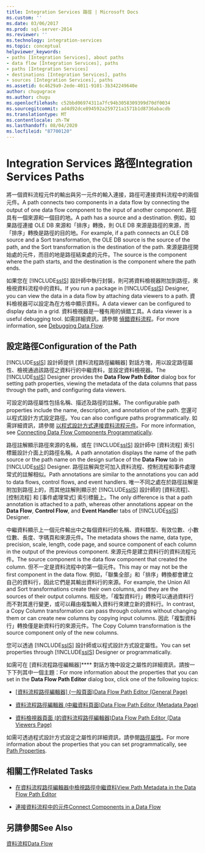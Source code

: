 ```yaml
---
title: Integration Services 路徑 | Microsoft Docs
ms.custom: ''
ms.date: 03/06/2017
ms.prod: sql-server-2014
ms.reviewer: ''
ms.technology: integration-services
ms.topic: conceptual
helpviewer_keywords:
- paths [Integration Services], about paths
- data flow [Integration Services], paths
- paths [Integration Services]
- destinations [Integration Services], paths
- sources [Integration Services], paths
ms.assetid: 6c4629a9-2ede-4011-9101-3b342249640e
author: chugugrace
ms.author: chugu
ms.openlocfilehash: c52bbd06974311a7fc94b3058309399d70df0034
ms.sourcegitcommit: ad4d92dce894592a259721a1571b1d8736abacdb
ms.translationtype: MT
ms.contentlocale: zh-TW
ms.lasthandoff: 08/04/2020
ms.locfileid: "87700120"
---
```

# <a name="integration-services-paths"></a><span data-ttu-id="db689-102">Integration Services 路徑</span><span class="sxs-lookup"><span data-stu-id="db689-102">Integration Services Paths</span></span>
  <span data-ttu-id="db689-103">將一個資料流程元件的輸出與另一元件的輸入連接，路徑可連接資料流程中的兩個元件。</span><span class="sxs-lookup"><span data-stu-id="db689-103">A path connects two components in a data flow by connecting the output of one data flow component to the input of another component.</span></span> <span data-ttu-id="db689-104">路徑具有一個來源和一個目的地。</span><span class="sxs-lookup"><span data-stu-id="db689-104">A path has a source and a destination.</span></span> <span data-ttu-id="db689-105">例如，如果路徑連接 OLE DB 來源和「排序」轉換，則 OLE DB 來源是路徑的來源，而「排序」轉換是路徑的目的地。</span><span class="sxs-lookup"><span data-stu-id="db689-105">For example, if a path connects an OLE DB source and a Sort transformation, the OLE DB source is the source of the path, and the Sort transformation is the destination of the path.</span></span> <span data-ttu-id="db689-106">來源是路徑開始處的元件，而目的地是路徑結束處的元件。</span><span class="sxs-lookup"><span data-stu-id="db689-106">The source is the component where the path starts, and the destination is the component where the path ends.</span></span>  
  
 <span data-ttu-id="db689-107">如果您在 [!INCLUDE[ssIS](../../includes/ssis-md.md)] 設計師中執行封裝，則可將資料檢視器附加到路徑，來檢視資料流程中的資料。</span><span class="sxs-lookup"><span data-stu-id="db689-107">If you run a package in [!INCLUDE[ssIS](../../includes/ssis-md.md)] Designer, you can view the data in a data flow by attaching data viewers to a path.</span></span> <span data-ttu-id="db689-108">資料檢視器可以設定為在方格中顯示資料。</span><span class="sxs-lookup"><span data-stu-id="db689-108">A data viewer can be configured to display data in a grid.</span></span> <span data-ttu-id="db689-109">資料檢視器是一種有用的偵錯工具。</span><span class="sxs-lookup"><span data-stu-id="db689-109">A data viewer is a useful debugging tool.</span></span> <span data-ttu-id="db689-110">如需詳細資訊，請參閱 [偵錯資料流程](../troubleshooting/debugging-data-flow.md)。</span><span class="sxs-lookup"><span data-stu-id="db689-110">For more information, see [Debugging Data Flow](../troubleshooting/debugging-data-flow.md).</span></span>  
  
## <a name="configuration-of-the-path"></a><span data-ttu-id="db689-111">設定路徑</span><span class="sxs-lookup"><span data-stu-id="db689-111">Configuration of the Path</span></span>  
 <span data-ttu-id="db689-112">[!INCLUDE[ssIS](../../includes/ssis-md.md)] 設計師提供 [資料流程路徑編輯器]  對話方塊，用以設定路徑屬性、檢視通過該路徑之資料行的中繼資料，並設定資料檢視器。</span><span class="sxs-lookup"><span data-stu-id="db689-112">The [!INCLUDE[ssIS](../../includes/ssis-md.md)] Designer provides the **Data Flow Path Editor** dialog box for setting path properties, viewing the metadata of the data columns that pass through the path, and configuring data viewers.</span></span>  
  
 <span data-ttu-id="db689-113">可設定的路徑屬性包括名稱、描述及路徑的註解。</span><span class="sxs-lookup"><span data-stu-id="db689-113">The configurable path properties include the name, description, and annotation of the path.</span></span> <span data-ttu-id="db689-114">您還可以程式設計方式設定路徑。</span><span class="sxs-lookup"><span data-stu-id="db689-114">You can also configure paths programmatically.</span></span> <span data-ttu-id="db689-115">如需詳細資訊，請參閱 [以程式設計方式連接資料流程元件](../building-packages-programmatically/connecting-data-flow-components-programmatically.md)。</span><span class="sxs-lookup"><span data-stu-id="db689-115">For more information, see [Connecting Data Flow Components Programmatically](../building-packages-programmatically/connecting-data-flow-components-programmatically.md).</span></span>  
  
 <span data-ttu-id="db689-116">路徑註解顯示路徑來源的名稱，或在 [!INCLUDE[ssIS](../../includes/ssis-md.md)] 設計師中 [資料流程] 索引標籤設計介面上的路徑名稱。</span><span class="sxs-lookup"><span data-stu-id="db689-116">A path annotation displays the name of the path source or the path name on the design surface of the **Data Flow** tab in [!INCLUDE[ssIS](../../includes/ssis-md.md)] Designer.</span></span> <span data-ttu-id="db689-117">路徑註解與您可加入資料流程、控制流程和事件處理常式的註解相似。</span><span class="sxs-lookup"><span data-stu-id="db689-117">Path annotations are similar to the annotations you can add to data flows, control flows, and event handlers.</span></span> <span data-ttu-id="db689-118">唯一不同之處在於路徑註解是附加到路徑上的，而其他註解則顯示於 [!INCLUDE[ssIS](../../includes/ssis-md.md)] 設計師的 [資料流程]、[控制流程] 和 [事件處理常式] 索引標籤上。</span><span class="sxs-lookup"><span data-stu-id="db689-118">The only difference is that a path annotation is attached to a path, whereas other annotations appear on the **Data Flow**, **Control Flow**, and **Event Handle**r tabs of [!INCLUDE[ssIS](../../includes/ssis-md.md)] Designer.</span></span>  
  
 <span data-ttu-id="db689-119">中繼資料顯示上一個元件輸出中之每個資料行的名稱、資料類型、有效位數、小數位數、長度、字碼頁和來源元件。</span><span class="sxs-lookup"><span data-stu-id="db689-119">The metadata shows the name, data type, precision, scale, length, code page, and source component of each column in the output of the previous component.</span></span> <span data-ttu-id="db689-120">來源元件是建立資料行的資料流程元件。</span><span class="sxs-lookup"><span data-stu-id="db689-120">The source component is the data flow component that created the column.</span></span> <span data-ttu-id="db689-121">但不一定是資料流程中的第一個元件。</span><span class="sxs-lookup"><span data-stu-id="db689-121">This may or may not be the first component in the data flow.</span></span> <span data-ttu-id="db689-122">例如，「聯集全部」和「排序」轉換都會建立自己的資料行，因此它們是其輸出資料行的來源。</span><span class="sxs-lookup"><span data-stu-id="db689-122">For example, the Union All and Sort transformations create their own columns, and they are the sources of their output columns.</span></span> <span data-ttu-id="db689-123">相反地，「複製資料行」轉換可以通過資料行而不對其進行變更，或可以藉由複製輸入資料行來建立新的資料行。</span><span class="sxs-lookup"><span data-stu-id="db689-123">In contrast, a Copy Column transformation can pass through columns without changing them or can create new columns by copying input columns.</span></span> <span data-ttu-id="db689-124">因此「複製資料行」轉換僅是新資料行的來源元件。</span><span class="sxs-lookup"><span data-stu-id="db689-124">The Copy Column transformation is the source component only of the new columns.</span></span>  
  
 <span data-ttu-id="db689-125">您可以透過 [!INCLUDE[ssIS](../../includes/ssis-md.md)] 設計師或以程式設計方式設定屬性。</span><span class="sxs-lookup"><span data-stu-id="db689-125">You can set properties through [!INCLUDE[ssIS](../../includes/ssis-md.md)] Designer or programmatically.</span></span>  
  
 <span data-ttu-id="db689-126">如需可在 [資料流程路徑編輯器]\*\*\*\* 對話方塊中設定之屬性的詳細資訊，請按一下下列其中一個主題：</span><span class="sxs-lookup"><span data-stu-id="db689-126">For more information about the properties that you can set in the **Data Flow Path Editor** dialog box, click one of the following topics:</span></span>  
  
-   <span data-ttu-id="db689-127">[[資料流程路徑編輯器] &#40;一般頁面&#41;](../general-page-of-integration-services-designers-options.md)</span><span class="sxs-lookup"><span data-stu-id="db689-127">[Data Flow Path Editor &#40;General Page&#41;](../general-page-of-integration-services-designers-options.md)</span></span>  
  
-   [<span data-ttu-id="db689-128">資料流程路徑編輯器 &#40;中繼資料頁面&#41;</span><span class="sxs-lookup"><span data-stu-id="db689-128">Data Flow Path Editor &#40;Metadata Page&#41;</span></span>](../data-flow-path-editor-metadata-page.md)  
  
-   [<span data-ttu-id="db689-129">資料檢視器頁面 &#40;的資料流程路徑編輯器&#41;</span><span class="sxs-lookup"><span data-stu-id="db689-129">Data Flow Path Editor &#40;Data Viewers Page&#41;</span></span>](../data-flow-path-editor-data-viewers-page.md)  
  
 <span data-ttu-id="db689-130">如需可透過程式設計方式設定之屬性的詳細資訊，請參閱[路徑屬性](../path-properties.md)。</span><span class="sxs-lookup"><span data-stu-id="db689-130">For more information about the properties that you can set programmatically, see [Path Properties](../path-properties.md).</span></span>  
  
## <a name="related-tasks"></a><span data-ttu-id="db689-131">相關工作</span><span class="sxs-lookup"><span data-stu-id="db689-131">Related Tasks</span></span>  
  
-   [<span data-ttu-id="db689-132">在資料流程路徑編輯器中檢視路徑中繼資料</span><span class="sxs-lookup"><span data-stu-id="db689-132">View Path Metadata in the Data Flow Path Editor</span></span>](../view-path-metadata-in-the-data-flow-path-editor.md)  
  
-   [<span data-ttu-id="db689-133">連接資料流程中的元件</span><span class="sxs-lookup"><span data-stu-id="db689-133">Connect Components in a Data Flow</span></span>](connect-components-in-a-data-flow.md)  
  
## <a name="see-also"></a><span data-ttu-id="db689-134">另請參閱</span><span class="sxs-lookup"><span data-stu-id="db689-134">See Also</span></span>  
 [<span data-ttu-id="db689-135">資料流程</span><span class="sxs-lookup"><span data-stu-id="db689-135">Data Flow</span></span>](data-flow.md)  
  
  
